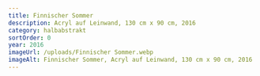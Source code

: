 ```yaml
---
title: Finnischer Sommer
description: Acryl auf Leinwand, 130 cm x 90 cm, 2016
category: halbabstrakt
sortOrder: 0
year: 2016
imageUrl: /uploads/Finnischer Sommer.webp
imageAlt: Finnischer Sommer, Acryl auf Leinwand, 130 cm x 90 cm, 2016
---
```

